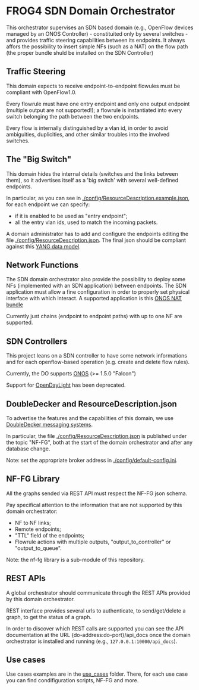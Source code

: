 # FROG4 SDN Domain Orchestrator

This orchestrator supervises an SDN based domain (e.g., OpenFlow devices managed by an ONOS Controller) - constituited only by several switches - and provides traffic steering capabilities between its endpoints.
It always affors the possibility to insert simple NFs (such as a NAT) on the flow path (the proper bundle shuld be installed on the SDN Controller)


## Traffic Steering

This domain expects to receive endpoint-to-endpoint flowules must be compliant with OpenFlow1.0.

Every flowrule must have one entry endpoint and only one output endpoint (multiple output are not supported!);
a flowrule is instantiated into every switch belonging the path between the two endpoints.

Every flow is internally distinguished by a vlan id, in order to avoid ambiguities, duplicities, and other 
similar troubles into the involved switches.


## The "Big Switch"

This domain hides the internal details (switches and the links between them),
so it advertises itself as a 'big switch' with several well-defined endpoints.

In particular, as you can see in [./config/ResourceDescription.example.json](/config/ResourceDescription.example.json),
for each endpoint we can specify:
* if it is enabled to be used as "entry endpoint";
* all the entry vlan ids, used to match the incoming packets.

A domain administrator has to add and configure the endpoints editing the file
[./config/ResourceDescription.json](/config/ResourceDescription.json).
The final json should be compliant against this [YANG data model](https://github.com/netgroup-polito/domain-information-library).

## Network Functions

The SDN domain orchestrator also provide the possibility to deploy some NFs (implemented with an SDN application) between endpoints. The SDN application must allow a fine configuration in order to properly set physical interface with which interact. A supported application is this [ONOS NAT bundle](https://github.com/netgroup-polito/onos-applications/tree/master/nat)

Currently just chains (endpoint to endpoint paths) with up to one NF are supported.

## SDN Controllers

This project leans on a SDN controller to have some network informations and
for each openflow-based operation (e.g. create and delete flow rules).

Currently, the DO supports [ONOS](http://onosproject.org/) (>= 1.5.0 "Falcon")

Support for [OpenDayLight](https://www.opendaylight.org/) has been deprecated.


## DoubleDecker and ResourceDescription.json

To advertise the features and the capabilities of this domain, we use
[DoubleDecker messaging systems](https://github.com/Acreo/DoubleDecker).

In particular, the file [./config/ResourceDescription.json](/config/ResourceDescription.json) is published
under the topic "NF-FG", both at the start of the domain orchestrator and after any database change.

Note: set the appropriate broker address in [./config/default-config.ini](/config/default-config.ini).


## NF-FG Library

All the graphs sended via REST API must respect the NF-FG json schema.

Pay specifical attention to the information that are not supported by this domain orchestrator:
* NF to NF links;
* Remote endpoints;
* "TTL" field of the endpoints;
* Flowrule actions with multiple outputs, "output_to_controller" or "output_to_queue".

Note: the nf-fg library is a sub-module of this repository.

## REST APIs

A global orchestrator should communicate through the REST APIs provided by this domain orchestrator.

REST interface provides several urls to authenticate, to send/get/delete a graph, to get the status of a graph.

In order to discover which REST calls are supported you can see the API documentation at the URL {do-address:do-port}/api_docs once the domain orchestrator is installed and running (e.g., `127.0.0.1:10000/api_docs`).

## Use cases

Use cases examples are in the [use_cases](./use_cases) folder.
There, for each use case you can find condifiguration scripts, NF-FG and more.

